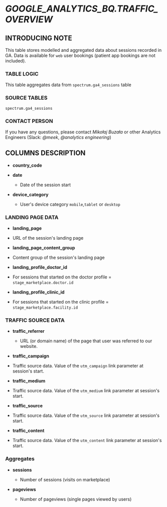 # *GOOGLE_ANALYTICS_BQ.TRAFFIC_OVERVIEW*

## INTRODUCING NOTE

This table stores modelled and aggregated data about sessions recorded in GA. Data is available for `web` user bookings (patient app bookings are not included).

### TABLE LOGIC

This table aggregates data from `spectrum.ga4_sessions` table

### SOURCE TABLES

`spectrum.ga4_sessions`


### CONTACT PERSON

If you have any questions, please contact *Mikołaj Buzała* or other Analytics Engineers (Slack: *@meek*, *@analytics engineering*)

## COLUMNS DESCRIPTION

* **country_code**

* **date**
  - Date of the session start

* **device_category**

  - User's device category `mobile`,`tablet` or `desktop`

### LANDING PAGE DATA

* **landing_page**

- URL of the session's landing page

* **landing_page_content_group**

- Content group of the session's landing page

* **landing_profile_doctor_id**

- For sessions that started on the doctor profile = `stage_marketplace.doctor.id`

* **landing_profile_clinic_id**

- For sessions that started on the clinic profile = `stage_marketplace.facility.id`

### TRAFFIC SOURCE DATA

* **traffic_referrer**

  - URL (or domain name) of the page that user was referred to our website.

* **traffic_campaign**

- Traffic source data. Value of the `utm_campaign` link parameter at session's start.

* **traffic_medium**

- Traffic source data. Value of the `utm_medium` link parameter at session's start.

* **traffic_source**

- Traffic source data. Value of the `utm_source` link parameter at session's start.

* **traffic_content**

- Traffic source data. Value of the `utm_content` link parameter at session's start.


### Aggregates

* **sessions**

  - Number of sessions (visits on marketplace)

* **pageviews**

  - Number of pageviews (single pages viewed by users)
